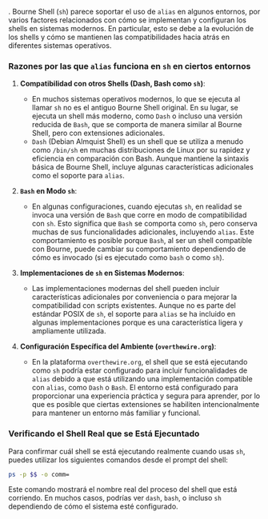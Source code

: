 .
Bourne Shell (`sh`) parece soportar el uso de `alias` en algunos entornos, por varios factores relacionados con cómo se implementan y configuran los shells en sistemas modernos. En particular, esto se debe a la evolución de los shells y cómo se mantienen las compatibilidades hacia atrás en diferentes sistemas operativos.

### **Razones por las que `alias` funciona en `sh` en ciertos entornos**

1. **Compatibilidad con otros Shells (Dash, Bash como `sh`)**:
   - En muchos sistemas operativos modernos, lo que se ejecuta al llamar `sh` no es el antiguo Bourne Shell original. En su lugar, se ejecuta un shell más moderno, como `Dash` o incluso una versión reducida de `Bash`, que se comporta de manera similar al Bourne Shell, pero con extensiones adicionales.
   - `Dash` (Debian Almquist Shell) es un shell que se utiliza a menudo como `/bin/sh` en muchas distribuciones de Linux por su rapidez y eficiencia en comparación con Bash. Aunque mantiene la sintaxis básica de Bourne Shell, incluye algunas características adicionales como el soporte para `alias`.

2. **`Bash` en Modo `sh`**:
   - En algunas configuraciones, cuando ejecutas `sh`, en realidad se invoca una versión de `Bash` que corre en modo de compatibilidad con `sh`. Esto significa que `Bash` se comporta como `sh`, pero conserva muchas de sus funcionalidades adicionales, incluyendo `alias`. Este comportamiento es posible porque `Bash`, al ser un shell compatible con Bourne, puede cambiar su comportamiento dependiendo de cómo es invocado (si es ejecutado como `bash` o como `sh`).

3. **Implementaciones de `sh` en Sistemas Modernos**:
   - Las implementaciones modernas del shell pueden incluir características adicionales por conveniencia o para mejorar la compatibilidad con scripts existentes. Aunque no es parte del estándar POSIX de `sh`, el soporte para `alias` se ha incluido en algunas implementaciones porque es una característica ligera y ampliamente utilizada.

4. **Configuración Específica del Ambiente (`overthewire.org`)**:
   - En la plataforma `overthewire.org`, el shell que se está ejecutando como `sh` podría estar configurado para incluir funcionalidades de `alias` debido a que está utilizando una implementación compatible con `alias`, como `Dash` o `Bash`. El entorno está configurado para proporcionar una experiencia práctica y segura para aprender, por lo que es posible que ciertas extensiones se habiliten intencionalmente para mantener un entorno más familiar y funcional.

### **Verificando el Shell Real que se Está Ejecuntado**
Para confirmar cuál shell se está ejecutando realmente cuando usas `sh`, puedes utilizar los siguientes comandos desde el prompt del shell:

```bash
ps -p $$ -o comm=
```

Este comando mostrará el nombre real del proceso del shell que está corriendo. En muchos casos, podrías ver `dash`, `bash`, o incluso `sh` dependiendo de cómo el sistema esté configurado.
